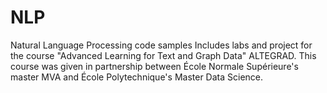 # NLP
Natural Language Processing code samples
 Includes labs and project for the course "Advanced Learning for Text and Graph Data" ALTEGRAD. 
 This course was given in partnership between École Normale Supérieure's master MVA and École Polytechnique's Master Data Science. 
